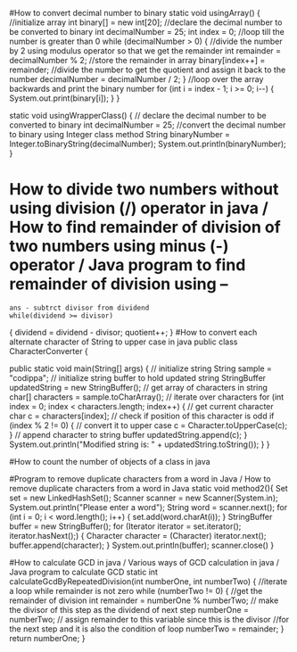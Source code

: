 #How to convert decimal number to binary
static void usingArray() {
	//initialize array
	int binary[] = new int[20];
        //declare the decimal number to be converted to binary
	int decimalNumber = 25;
	int index = 0;
	//loop till the number is greater than 0
	while (decimalNumber > 0) {
		//divide the number by 2 using modulus operator so that we get the remainder
		int remainder = decimalNumber % 2;
		//store the remainder in array
		binary[index++] = remainder;
		//divide the number to get the quotient and assign it back to the number
		decimalNumber = decimalNumber / 2;
	}
	//loop over the array backwards and print the binary number
	for (int i = index - 1; i &gt;= 0; i--) {
		System.out.print(binary[i]);
	}
}

static void usingWrapperClass() {
	// declare the decimal number to be converted to binary
	int decimalNumber = 25;
	//convert the decimal number to binary using Integer class method
	String binaryNumber = Integer.toBinaryString(decimalNumber);
	System.out.println(binaryNumber);
}

# How to divide two numbers without using division (/) operator in java / How to find remainder of division of two numbers using minus (-) operator / Java program to find remainder of division using – 
    ans - subtrct divisor from dividend 
    while(dividend >= divisor)
   {
      dividend = dividend - divisor;
      quotient++;
   }
#How to convert each alternate character of String to upper case in java
public class CharacterConverter {

   public static void main(String[] args) {
	// initialize string
	String sample = "codippa";
	// initialize string buffer to hold updated string
	StringBuffer updatedString = new StringBuffer();
	// get array of characters in string
	char[] characters = sample.toCharArray();
	// iterate over characters
	for (int index = 0; index < characters.length; index++) {
		// get current character
		char c = characters[index];
		// check if position of this character is odd
		if (index % 2 != 0) {
			// convert it to upper case
			c = Character.toUpperCase(c);
		}
		// append character to string buffer
		updatedString.append(c);
	}
	System.out.println("Modified string is: " + updatedString.toString());
   }
}

#How to count the number of objects of a class in java

#Program to remove duplicate characters from a word in Java / How to remove duplicate characters from a word in Java
static void method2(){
	Set set = new LinkedHashSet();
	Scanner scanner = new Scanner(System.in);
	System.out.println("Please enter a word");
	String word = scanner.next();
	for (int i = 0; i < word.length(); i++) {
		set.add(word.charAt(i));
	}
	StringBuffer buffer = new StringBuffer();
	for (Iterator iterator = set.iterator(); iterator.hasNext();) {
		Character character = (Character) iterator.next();
		buffer.append(character);
	}
	System.out.println(buffer);
        scanner.close()
}

#How to calculate GCD in java / Various ways of GCD calculation in java / Java program to calculate GCD
static int calculateGcdByRepeatedDivision(int numberOne, int numberTwo) {
        //iterate a loop while remainder is not zero
	while (numberTwo != 0) {
                //get the remainder of division
		int remainder = numberOne % numberTwo;
                // make the divisor of this step as the dividend of next step
		numberOne = numberTwo;
                // assign remainder to this variable since this is the divisor 
                //for the next step and it is also the condition of loop
		numberTwo = remainder;
	}
	return numberOne;
   }








